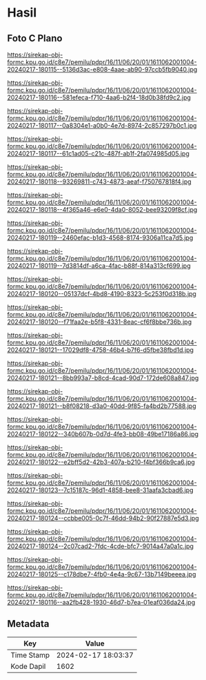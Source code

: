 # Hasil

## Foto C Plano

https://sirekap-obj-formc.kpu.go.id/c8e7/pemilu/pdpr/16/11/06/20/01/1611062001004-20240217-180115--5136d3ac-e808-4aae-ab90-97ccb5fb9040.jpg

https://sirekap-obj-formc.kpu.go.id/c8e7/pemilu/pdpr/16/11/06/20/01/1611062001004-20240217-180116--581efeca-f710-4aa6-b2f4-18d0b38fd9c2.jpg

https://sirekap-obj-formc.kpu.go.id/c8e7/pemilu/pdpr/16/11/06/20/01/1611062001004-20240217-180117--0a8304e1-a0b0-4e7d-8974-2c857297b0c1.jpg

https://sirekap-obj-formc.kpu.go.id/c8e7/pemilu/pdpr/16/11/06/20/01/1611062001004-20240217-180117--61c1ad05-c21c-487f-ab1f-2fa074985d05.jpg

https://sirekap-obj-formc.kpu.go.id/c8e7/pemilu/pdpr/16/11/06/20/01/1611062001004-20240217-180118--93269811-c743-4873-aeaf-f750767818f4.jpg

https://sirekap-obj-formc.kpu.go.id/c8e7/pemilu/pdpr/16/11/06/20/01/1611062001004-20240217-180118--4f365a46-e6e0-4da0-8052-bee93209f8cf.jpg

https://sirekap-obj-formc.kpu.go.id/c8e7/pemilu/pdpr/16/11/06/20/01/1611062001004-20240217-180119--2460efac-b1d3-4568-8174-9306a11ca7d5.jpg

https://sirekap-obj-formc.kpu.go.id/c8e7/pemilu/pdpr/16/11/06/20/01/1611062001004-20240217-180119--7d3814df-a6ca-4fac-b88f-814a313cf699.jpg

https://sirekap-obj-formc.kpu.go.id/c8e7/pemilu/pdpr/16/11/06/20/01/1611062001004-20240217-180120--05137dcf-4bd8-4190-8323-5c253f0d318b.jpg

https://sirekap-obj-formc.kpu.go.id/c8e7/pemilu/pdpr/16/11/06/20/01/1611062001004-20240217-180120--f71faa2e-b5f8-4331-8eac-cf6f8bbe736b.jpg

https://sirekap-obj-formc.kpu.go.id/c8e7/pemilu/pdpr/16/11/06/20/01/1611062001004-20240217-180121--17029df8-4758-46b4-b7f6-d5fbe38fbd1d.jpg

https://sirekap-obj-formc.kpu.go.id/c8e7/pemilu/pdpr/16/11/06/20/01/1611062001004-20240217-180121--8bb993a7-b8cd-4cad-90d7-172de608a847.jpg

https://sirekap-obj-formc.kpu.go.id/c8e7/pemilu/pdpr/16/11/06/20/01/1611062001004-20240217-180121--b8f08218-d3a0-40dd-9f85-fa4bd2b77588.jpg

https://sirekap-obj-formc.kpu.go.id/c8e7/pemilu/pdpr/16/11/06/20/01/1611062001004-20240217-180122--340b607b-0d7d-4fe3-bb08-49be17186a86.jpg

https://sirekap-obj-formc.kpu.go.id/c8e7/pemilu/pdpr/16/11/06/20/01/1611062001004-20240217-180122--e2bff5d2-42b3-407a-b210-f4bf366b9ca6.jpg

https://sirekap-obj-formc.kpu.go.id/c8e7/pemilu/pdpr/16/11/06/20/01/1611062001004-20240217-180123--7c15187c-96d1-4858-bee8-31aafa3cbad6.jpg

https://sirekap-obj-formc.kpu.go.id/c8e7/pemilu/pdpr/16/11/06/20/01/1611062001004-20240217-180124--ccbbe005-0c7f-46dd-94b2-90f27887e5d3.jpg

https://sirekap-obj-formc.kpu.go.id/c8e7/pemilu/pdpr/16/11/06/20/01/1611062001004-20240217-180124--2c07cad2-7fdc-4cde-bfc7-9014a47a0a1c.jpg

https://sirekap-obj-formc.kpu.go.id/c8e7/pemilu/pdpr/16/11/06/20/01/1611062001004-20240217-180125--c178dbe7-4fb0-4e4a-9c67-13b7149beeea.jpg

https://sirekap-obj-formc.kpu.go.id/c8e7/pemilu/pdpr/16/11/06/20/01/1611062001004-20240217-180116--aa2fb428-1930-46d7-b7ea-01eaf036da24.jpg


## Metadata

| Key        | Value               |
| ---------- | ------------------- |
| Time Stamp | 2024-02-17 18:03:37 |
| Kode Dapil | 1602                |



